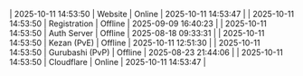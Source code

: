 | 2025-10-11 14:53:50 | Website | Online | 2025-10-11 14:53:47 |
| 2025-10-11 14:53:50 | Registration | Offline | 2025-09-09 16:40:23 |
| 2025-10-11 14:53:50 | Auth Server | Offline | 2025-08-18 09:33:31 |
| 2025-10-11 14:53:50 | Kezan (PvE) | Offline | 2025-10-11 12:51:30 |
| 2025-10-11 14:53:50 | Gurubashi (PvP) | Offline | 2025-08-23 21:44:06 |
| 2025-10-11 14:53:50 | Cloudflare | Online | 2025-10-11 14:53:47 |
